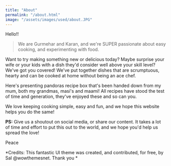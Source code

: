 ```yaml
---
title: "About"
permalink: "/about.html"
image: "/assets/images/used/about.JPG"
---
```


Hello!!

> We are Gurmehar and Karan, and we're SUPER passionate about easy cooking, and experimenting with food. 

Want to try making something new or delicious today? Maybe surprise your wife or your kids with a dish they'd consider well above your skill level? We've got you covered! We've put together dishes that are scrumptuous, hearty and can be cooked at home without being an ace chef. 

Here's presenting pandoras recipe box that's been handed down from my mum, both my grandmas, masi's and maami! All recipes have stood the test of time and generation, they've enjoyed these and so can you. 

We love keeping cooking simple, easy and fun, and we hope this website helps you do the same! 

**PS:** Give us a shoutout on social media, or share our content. It takes a lot of time and effort to put this out to the world, and we hope you'd help us spread the love!

Peace 
<i class="fa fa-hand-peace"></i>







<div class="small text-muted">*Credits: This fantastic UI theme was created, and contributed, for free, by Sal @wowthemesnet. Thank you <i class="fas fa-coffee"></i>* </div>
